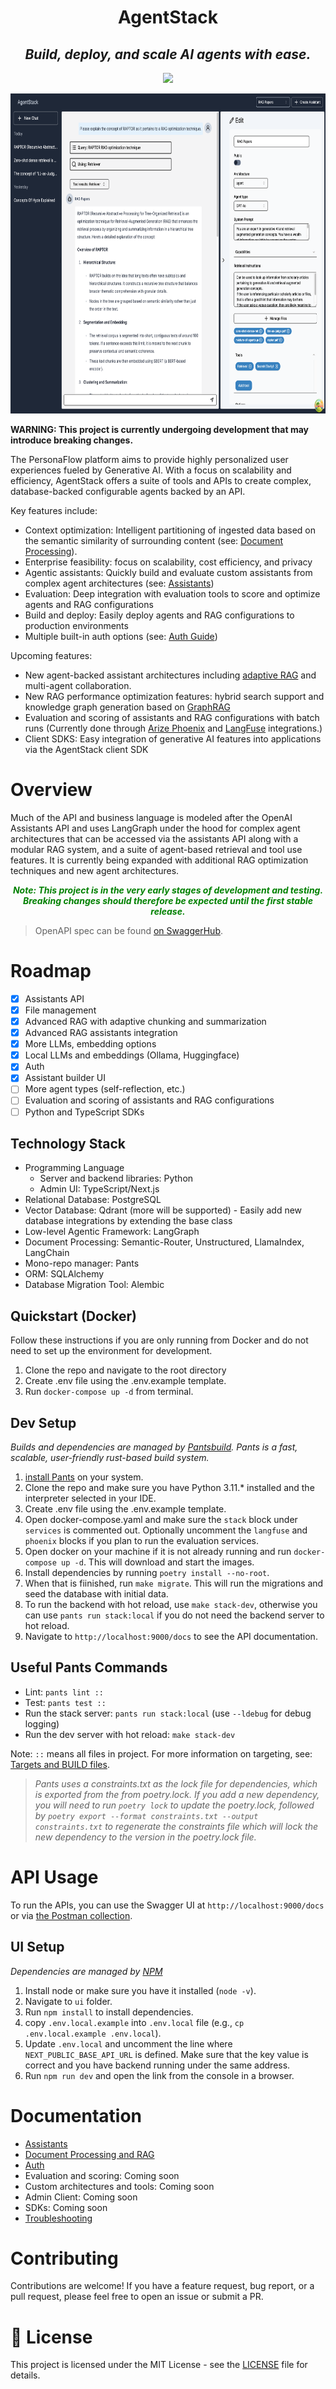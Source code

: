 <p align="center">
  <h1 align="center">AgentStack</h1>
  <h2 align="center"><b><i>Build, deploy, and scale AI agents with ease.</i></b></h2>
</p>

<p align="center">
  <a href="https://discord.gg/zqHHYGuHFd"> 
    <img
      src="https://img.shields.io/discord/1086345563026489514?label=&logo=discord&style=for-the-badge&logoWidth=20&logoColor=white&labelColor=000000&color=blueviolet">
  </a>
</p>

<p align="center">
  <img src="assets/screenshot.png" height="512">
</p>

**WARNING: This project is currently undergoing development that may introduce breaking changes.**

The PersonaFlow platform aims to provide highly personalized user experiences fueled by Generative AI. With a focus on scalability and efficiency, AgentStack offers a suite of tools and APIs to create complex, database-backed configurable agents backed by an API.

Key features include:
- Context optimization: Intelligent partitioning of ingested data based on the semantic similarity of surrounding content (see: [Document Processing](/docs/rag.md)).
- Enterprise feasibility: focus on scalability, cost efficiency, and privacy
- Agentic assistants: Quickly build and evaluate custom assistants from complex agent architectures (see: [Assistants](/docs/assistants.md))
- Evaluation: Deep integration with evaluation tools to score and optimize agents and RAG configurations
- Build and deploy: Easily deploy agents and RAG configurations to production environments
- Multiple built-in auth options (see: [Auth Guide](/docs/auth.md))

Upcoming features:
- New agent-backed assistant architectures including [adaptive RAG](https://github.com/langchain-ai/langgraph/blob/main/docs/docs/tutorials/rag/langgraph_adaptive_rag.ipynb) and multi-agent collaboration.
- New RAG performance optimization features: hybrid search support and knowledge graph generation based on [GraphRAG](https://microsoft.github.io/graphrag/)
- Evaluation and scoring of assistants and RAG configurations with batch runs (Currently done through [Arize Phoenix](https://arize.com/phoenix/) and [LangFuse](https://langfuse.com/) integrations.)
- Client SDKS: Easy integration of generative AI features into applications via the AgentStack client SDK 

  

# Overview

Much of the API and business language is modeled after the OpenAI Assistants API and uses LangGraph under the hood for complex agent architectures that can be accessed via the assistants API along with a modular RAG system, and a suite of agent-based retrieval and tool use features. It is currently being expanded with additional RAG optimization techniques and new agent architectures.

 <p align="center" style="color:green"><b><i>Note: This project is in the very early stages of development and testing. Breaking changes should therefore be expected until the first stable release.</i></b></p>

>OpenAPI spec can be found [on SwaggerHub](https://app.swaggerhub.com/apis-docs/DanOrlando/personaflow/0.1.0).

# Roadmap

- [x] Assistants API
- [x] File management
- [x] Advanced RAG with adaptive chunking and summarization
- [x] Advanced RAG assistants integration
- [x] More LLMs, embedding options
- [x] Local LLMs and embeddings (Ollama, Huggingface)
- [x] Auth
- [x] Assistant builder UI 
- [ ] More agent types (self-reflection, etc.)
- [ ] Evaluation and scoring of assistants and RAG configurations
- [ ] Python and TypeScript SDKs

## Technology Stack

- Programming Language
  - Server and backend libraries: Python
  - Admin UI: TypeScript/Next.js 
- Relational Database: PostgreSQL
- Vector Database: Qdrant (more will be supported) - Easily add new database integrations by extending the base class
- Low-level Agentic Framework: LangGraph
- Document Processing: Semantic-Router, Unstructured, LlamaIndex, LangChain
- Mono-repo manager: Pants
- ORM: SQLAlchemy
- Database Migration Tool: Alembic


## Quickstart (Docker)

Follow these instructions if you are only running from Docker and do not need to set up the environment for development.

1. Clone the repo and navigate to the root directory
2. Create .env file using the .env.example template.
3. Run `docker-compose up -d` from terminal.

## Dev Setup

_Builds and dependencies are managed by [Pantsbuild](https://www.pantsbuild.org/2.20/docs/python/overview). Pants is a fast, scalable, user-friendly rust-based build system._

1. [install Pants](https://www.pantsbuild.org/2.20/docs/getting-started/installing-pants) on your system. 
2. Clone the repo and make sure you have Python 3.11.* installed and the interpreter selected in your IDE.
3. Create .env file using the .env.example template.
4. Open docker-compose.yaml and make sure the `stack` block under `services` is commented out. Optionally uncomment the `langfuse` and `phoenix` blocks if you plan to run the evaluation services. 
5. Open docker on your machine if it is not already running and run `docker-compose up -d`. This will download and start the images. 
6. Install dependencies by running `poetry install --no-root`. 
7.  When that is fiinished, run `make migrate`. This will run the migrations and seed the database with initial data.
8.  To run the backend with hot reload, use `make stack-dev`, otherwise you can use `pants run stack:local` if you do not need the backend server to hot reload.
9.  Navigate to `http://localhost:9000/docs` to see the API documentation.

## Useful Pants Commands
- Lint: `pants lint ::`
- Test: `pants test ::`
- Run the stack server: `pants run stack:local` (use `--ldebug` for debug logging)
- Run the dev server with hot reload: `make stack-dev`

Note: `::` means all files in project. For more information on targeting, see: [Targets and BUILD files](https://www.pantsbuild.org/2.20/docs/using-pants/key-concepts/targets-and-build-files).

>_Pants uses a constraints.txt as the lock file for dependencies, which is exported from the from poetry.lock. If you add a new dependency, you will need to run `poetry lock` to update the poetry.lock, followed by `poetry export --format constraints.txt --output constraints.txt` to regenerate the constraints file which will lock the new dependency to the version in the poetry.lock file._

# API Usage

To run the APIs, you can use the Swagger UI at `http://localhost:9000/docs` or via [the Postman collection](/stack/tests/integration/PersonaFlow.postman_collection.json).

## UI Setup

_Dependencies are managed by [NPM](https://www.npmjs.com/)_

1. Install node or make sure you have it installed (`node -v`).
2. Navigate to `ui` folder.
3. Run `npm install` to install dependencies.
4. copy `.env.local.example` into `.env.local` file (e.g., `cp .env.local.example .env.local`).
5. Update `.env.local` and uncomment the line where `NEXT_PUBLIC_BASE_API_URL` is defined. Make sure that the key value is correct and you have backend running under the same address.
6. Run `npm run dev` and open the link from the console in a browser.

# Documentation
- [Assistants](/docs/assistants.md)
- [Document Processing and RAG](/docs/rag.md)
- [Auth](/docs/auth.md)
- Evaluation and scoring: Coming soon
- Custom architectures and tools: Coming soon
- Admin Client: Coming soon
- SDKs: Coming soon
- [Troubleshooting](/docs/troubleshooting.md)

# Contributing

Contributions are welcome! If you have a feature request, bug report, or a pull request, please feel free to open an issue or submit a PR.

# 📝 License

This project is licensed under the MIT License - see the [LICENSE](LICENSE) file for details.
